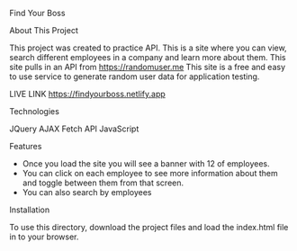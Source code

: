 Find Your Boss

About This Project

This project was created to practice API. This is a site where you can view, search different employees in a company and learn more about them. This site pulls in an API from https://randomuser.me This site is a free and easy to use service to generate random user data for application testing.

LIVE LINK https://findyourboss.netlify.app

Technologies 

JQuery
AJAX
Fetch API
JavaScript

Features

- Once you load the site you will see a banner with 12 of employees.
- You can click on each employee to see more information about them and toggle between them from that screen.
- You can also search by employees

Installation

To use this directory, download the project files and load the index.html file in to your browser.
